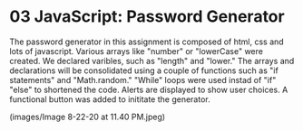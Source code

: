 # 03 JavaScript: Password Generator

The password generator in this assignment is composed of html, css and lots of javascript. Various arrays like "number" or "lowerCase" were created. We declared varibles, such as "length" and "lower." The arrays and declarations will be consolidated using a  couple of functions such as "if statements" and "Math.random." "While" loops were used instad of "if" "else" to shortened the code. Alerts are displayed to show user choices. A functional button was added to inititate the generator.



(images/Image 8-22-20 at 11.40 PM.jpeg)
